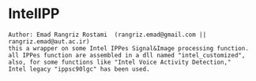 # IntelIPP
    Author: Emad Rangriz Rostami  (rangriz.emad@gmail.com || rangriz.emad@aut.ac.ir)
    this a wrapper on some Intel IPPes Signal&Image processing function.
    all IPPes function are assembled in a dll named "intel_customized",
    also, for some functions like "Intel Voice Activity Detection," 
    Intel legacy "ippsc90lgc" has been used.
